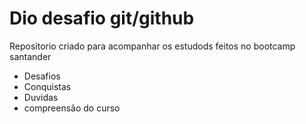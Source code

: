 # Dio desafio git/github
Repositorio criado para acompanhar os estudods feitos no bootcamp santander 

- Desafios 
- Conquistas 
- Duvidas 
- compreensão do curso 
